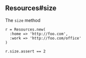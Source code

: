 ## Resources#size

The `size` method

    r = Resources.new(
      :home => 'http://foo.com',
      :work => 'http://foo.com/office'
    )

    r.size.assert == 2

